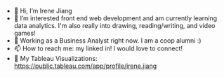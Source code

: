 - 👋 Hi, I’m Irene Jiang
- 👀 I’m interested front end web development and am currently learning data analytics. I'm also really into drawing, reading/writing, and video games! 
- 🌱 Working as a Business Analyst right now. I am a coop alumni :)
- 📫 How to reach me: my linked in! I would love to connect!
- 📑 My Tableau Visualizations: https://public.tableau.com/app/profile/irene.jiang

<!---
Clocloaky/Clocloaky is a ✨ special ✨ repository because its `README.md` (this file) appears on your GitHub profile.
You can click the Preview link to take a look at your changes.
--->
